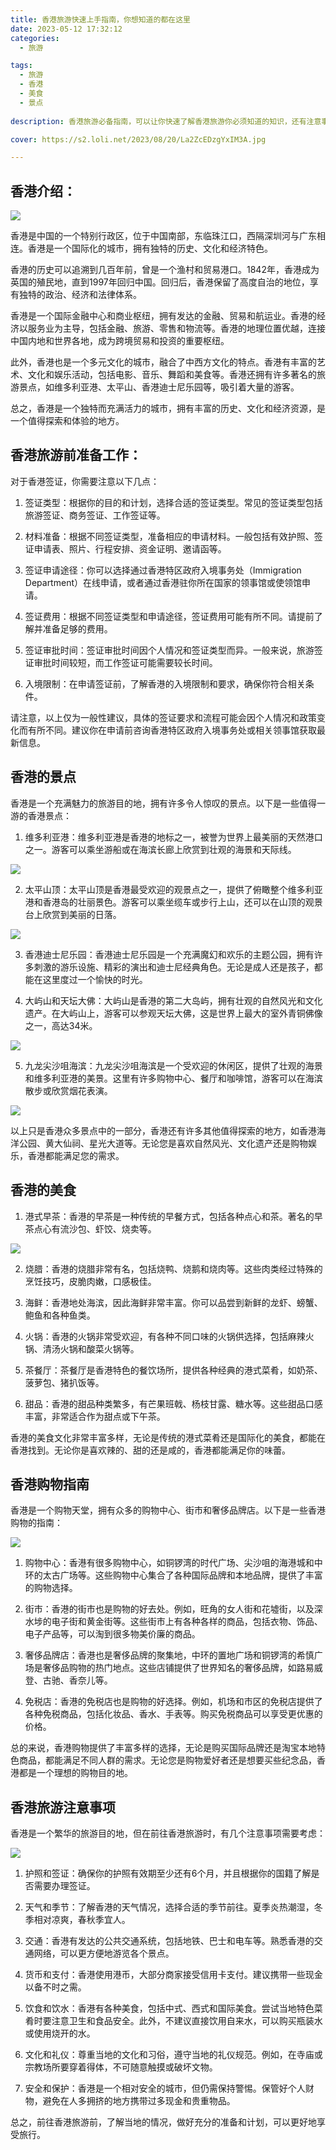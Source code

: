 ```yaml
---
title: 香港旅游快速上手指南，你想知道的都在这里
date: 2023-05-12 17:32:12
categories:
  - 旅游

tags:
  - 旅游
  - 香港
  - 美食
  - 景点
  
description: 香港旅游必备指南，可以让你快速了解香港旅游你必须知道的知识，还有注意事项，让你的旅途真正无忧。

cover: https://s2.loli.net/2023/08/20/La2ZcEDzgYxIM3A.jpg

---
```


## 香港介绍：

![](https://s2.loli.net/2023/08/20/Jg2Dmk9TzbEGPfw.png)

香港是中国的一个特别行政区，位于中国南部，东临珠江口，西隔深圳河与广东相连。香港是一个国际化的城市，拥有独特的历史、文化和经济特色。

香港的历史可以追溯到几百年前，曾是一个渔村和贸易港口。1842年，香港成为英国的殖民地，直到1997年回归中国。回归后，香港保留了高度自治的地位，享有独特的政治、经济和法律体系。

香港是一个国际金融中心和商业枢纽，拥有发达的金融、贸易和航运业。香港的经济以服务业为主导，包括金融、旅游、零售和物流等。香港的地理位置优越，连接中国内地和世界各地，成为跨境贸易和投资的重要枢纽。

此外，香港也是一个多元文化的城市，融合了中西方文化的特点。香港有丰富的艺术、文化和娱乐活动，包括电影、音乐、舞蹈和美食等。香港还拥有许多著名的旅游景点，如维多利亚港、太平山、香港迪士尼乐园等，吸引着大量的游客。

总之，香港是一个独特而充满活力的城市，拥有丰富的历史、文化和经济资源，是一个值得探索和体验的地方。

## 香港旅游前准备工作：

对于香港签证，你需要注意以下几点：

1. 签证类型：根据你的目的和计划，选择合适的签证类型。常见的签证类型包括旅游签证、商务签证、工作签证等。

2. 材料准备：根据不同签证类型，准备相应的申请材料。一般包括有效护照、签证申请表、照片、行程安排、资金证明、邀请函等。

3. 签证申请途径：你可以选择通过香港特区政府入境事务处（Immigration Department）在线申请，或者通过香港驻你所在国家的领事馆或使领馆申请。

4. 签证费用：根据不同签证类型和申请途径，签证费用可能有所不同。请提前了解并准备足够的费用。

5. 签证审批时间：签证审批时间因个人情况和签证类型而异。一般来说，旅游签证审批时间较短，而工作签证可能需要较长时间。

6. 入境限制：在申请签证前，了解香港的入境限制和要求，确保你符合相关条件。

请注意，以上仅为一般性建议，具体的签证要求和流程可能会因个人情况和政策变化而有所不同。建议你在申请前咨询香港特区政府入境事务处或相关领事馆获取最新信息。

## 香港的景点


香港是一个充满魅力的旅游目的地，拥有许多令人惊叹的景点。以下是一些值得一游的香港景点：

1. 维多利亚港：维多利亚港是香港的地标之一，被誉为世界上最美丽的天然港口之一。游客可以乘坐游船或在海滨长廊上欣赏到壮观的海景和天际线。

![](https://s2.loli.net/2023/08/20/La2ZcEDzgYxIM3A.jpg)

2. 太平山顶：太平山顶是香港最受欢迎的观景点之一，提供了俯瞰整个维多利亚港和香港岛的壮丽景色。游客可以乘坐缆车或步行上山，还可以在山顶的观景台上欣赏到美丽的日落。

![](https://s2.loli.net/2023/08/20/uHxaMSTq2vQOYyi.jpg)

3. 香港迪士尼乐园：香港迪士尼乐园是一个充满魔幻和欢乐的主题公园，拥有许多刺激的游乐设施、精彩的演出和迪士尼经典角色。无论是成人还是孩子，都能在这里度过一个愉快的时光。

4. 大屿山和天坛大佛：大屿山是香港的第二大岛屿，拥有壮观的自然风光和文化遗产。在大屿山上，游客可以参观天坛大佛，这是世界上最大的室外青铜佛像之一，高达34米。

![](https://s2.loli.net/2023/08/20/z2Us7qwvCBKdrgZ.jpg)

5. 九龙尖沙咀海滨：九龙尖沙咀海滨是一个受欢迎的休闲区，提供了壮观的海景和维多利亚港的美景。这里有许多购物中心、餐厅和咖啡馆，游客可以在海滨散步或欣赏烟花表演。

![](https://s2.loli.net/2023/08/20/I4GTofCjulxE8zN.jpg)

以上只是香港众多景点中的一部分，香港还有许多其他值得探索的地方，如香港海洋公园、黄大仙祠、星光大道等。无论您是喜欢自然风光、文化遗产还是购物娱乐，香港都能满足您的需求。

## 香港的美食

1. 港式早茶：香港的早茶是一种传统的早餐方式，包括各种点心和茶。著名的早茶点心有流沙包、虾饺、烧卖等。

![](https://s2.loli.net/2023/08/20/VJTncibfomREaBj.png)

2. 烧腊：香港的烧腊非常有名，包括烧鸭、烧鹅和烧肉等。这些肉类经过特殊的烹饪技巧，皮脆肉嫩，口感极佳。

3. 海鲜：香港地处海滨，因此海鲜非常丰富。你可以品尝到新鲜的龙虾、螃蟹、鲍鱼和各种鱼类。

4. 火锅：香港的火锅非常受欢迎，有各种不同口味的火锅供选择，包括麻辣火锅、清汤火锅和酸菜火锅等。

5. 茶餐厅：茶餐厅是香港特色的餐饮场所，提供各种经典的港式菜肴，如奶茶、菠萝包、猪扒饭等。

6. 甜品：香港的甜品种类繁多，有芒果班戟、杨枝甘露、糖水等。这些甜品口感丰富，非常适合作为甜点或下午茶。

香港的美食文化非常丰富多样，无论是传统的港式菜肴还是国际化的美食，都能在香港找到。无论你是喜欢辣的、甜的还是咸的，香港都能满足你的味蕾。

## 香港购物指南

香港是一个购物天堂，拥有众多的购物中心、街市和奢侈品牌店。以下是一些香港购物的指南：

![](https://s2.loli.net/2023/08/20/7Obi51ecSVsyFJH.png)

1. 购物中心：香港有很多购物中心，如铜锣湾的时代广场、尖沙咀的海港城和中环的太古广场等。这些购物中心集合了各种国际品牌和本地品牌，提供了丰富的购物选择。

2. 街市：香港的街市也是购物的好去处。例如，旺角的女人街和花墟街，以及深水埗的电子街和黄金街等。这些街市上有各种各样的商品，包括衣物、饰品、电子产品等，可以淘到很多物美价廉的商品。

3. 奢侈品牌店：香港也是奢侈品牌的聚集地，中环的置地广场和铜锣湾的希慎广场是奢侈品购物的热门地点。这些店铺提供了世界知名的奢侈品牌，如路易威登、古驰、香奈儿等。

4. 免税店：香港的免税店也是购物的好选择。例如，机场和市区的免税店提供了各种免税商品，包括化妆品、香水、手表等。购买免税商品可以享受更优惠的价格。

总的来说，香港购物提供了丰富多样的选择，无论是购买国际品牌还是淘宝本地特色商品，都能满足不同人群的需求。无论您是购物爱好者还是想要买些纪念品，香港都是一个理想的购物目的地。

## 香港旅游注意事项

香港是一个繁华的旅游目的地，但在前往香港旅游时，有几个注意事项需要考虑：

![](https://s2.loli.net/2023/08/20/NeatX4yYSdvxowB.jpg)

1. 护照和签证：确保你的护照有效期至少还有6个月，并且根据你的国籍了解是否需要办理签证。

2. 天气和季节：了解香港的天气情况，选择合适的季节前往。夏季炎热潮湿，冬季相对凉爽，春秋季宜人。

3. 交通：香港有发达的公共交通系统，包括地铁、巴士和电车等。熟悉香港的交通网络，可以更方便地游览各个景点。

4. 货币和支付：香港使用港币，大部分商家接受信用卡支付。建议携带一些现金以备不时之需。

5. 饮食和饮水：香港有各种美食，包括中式、西式和国际美食。尝试当地特色菜肴时要注意卫生和食品安全。此外，不建议直接饮用自来水，可以购买瓶装水或使用烧开的水。

6. 文化和礼仪：尊重当地的文化和习俗，遵守当地的礼仪规范。例如，在寺庙或宗教场所要穿着得体，不可随意触摸或破坏文物。

7. 安全和保护：香港是一个相对安全的城市，但仍需保持警惕。保管好个人财物，避免在人多拥挤的地方携带过多现金和贵重物品。

总之，前往香港旅游前，了解当地的情况，做好充分的准备和计划，可以更好地享受旅行。

